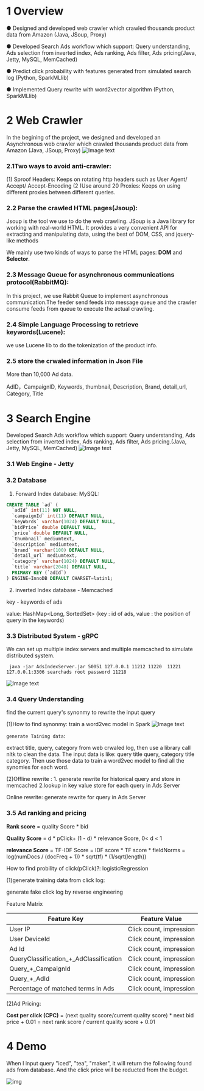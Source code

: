 # 1 Overview 
 
● Designed and developed web crawler which crawled thousands product data from Amazon (Java, JSoup, Proxy)

● Developed Search Ads workflow which support: Query understanding, Ads selection from inverted index, Ads ranking, Ads filter, Ads pricing(Java, Jetty, MySQL, MemCached)

● Predict click probability with features generated from simulated search log (Python, SparkMLlib)

● Implemented Query rewrite with word2vector algorithm (Python, SparkMLlib)

# 2 Web Crawler
In the begining of the project, we designed and developed an Asynchronous web crawler which crawled thousands product data from Amazon (Java, JSoup, Proxy)
![Image text](https://github.com/PeterPei666/SearchAds/blob/2117a90aac73e98f4ed8220bd8661d2f2c58c556/img/Web%20Crawler.png)

### 2.1Two ways to avoid anti-crawler:

(1) Sproof Headers: Keeps on rotating http headers such as User Agent/ Accept/ Accept-Encoding
(2 )Use around 20 Proxies: Keeps on using different proxies between different queries.

### 2.2 Parse the crawled HTML pages(Jsoup):

Jsoup is the tool we use to do the web crawling. JSoup is a Java library for working with real-world HTML. It provides a very convenient API for extracting and manipulating data, using the best of DOM, CSS, and jquery-like methods

We mainly use two kinds of ways to parse the HTML pages: **DOM** and **Selector**.


### 2.3 Message Queue for asynchronous communications protocol(RabbitMQ):

In this project, we use Rabbit Queue to implement asynchronous communication.The feeder send feeds into message queue and the crawler consume feeds from queue to execute the actual crawling.

### 2.4 Simple Language Processing to retrieve keywords(Lucene):

we use Lucene lib to do the tokenization of the product info.

### 2.5 store the crwaled information in Json File

More than 10,000 Ad data.

AdID，CampaignID, Keywords, thumbnail, Description, Brand, detail_url, Category, Title

     
# 3 Search Engine

Developed Search Ads workflow which support: Query understanding, Ads selection from inverted index, Ads ranking, Ads filter, Ads pricing.(Java, Jetty, MySQL, MemCached)
![Image text](https://github.com/PeterPei666/SearchAds/blob/master/img/Ads_Engine.png)

### 3.1 Web Engine - Jetty

### 3.2 Database

1. Forward Index database: MySQL:
```sql
CREATE TABLE `ad` (
  `adId` int(11) NOT NULL,
  `campaignId` int(11) DEFAULT NULL,
  `keyWords` varchar(1024) DEFAULT NULL,
  `bidPrice` double DEFAULT NULL,
  `price` double DEFAULT NULL,
  `thumbnail` mediumtext,
  `description` mediumtext,
  `brand` varchar(100) DEFAULT NULL,
  `detail_url` mediumtext,
  `category` varchar(1024) DEFAULT NULL,
  `title` varchar(2048) DEFAULT NULL,
  PRIMARY KEY (`adId`)
) ENGINE=InnoDB DEFAULT CHARSET=latin1;

```

2. inverted Index database - Memcached

key - keywords of ads

value: HashMap<Long, SortedSet<Integer>> (key : id of ads, value : the position of query in the keywords)
 
### 3.3 Distributed System - gRPC
We can set up multiple index servers and multiple memcached to simulate distributed system.
```
 java -jar AdsIndexServer.jar 50051 127.0.0.1 11212 11220  11221 127.0.0.1:3306 searchads root password 11218
```
![Image text](https://github.com/PeterPei666/SearchAds/blob/master/img/gRPC.png)
 
### 3.4 Query Understanding

find the current query's synonmy to rewrite the input query

(1)How to find synonmy:  train a word2vec model in Spark
![Image text](https://github.com/PeterPei666/SearchAds/blob/master/img/word2vec.png)

`generate Taining data`: 

extract title, query, category from web crwaled log, then use a library call nltk to clean the data.
The input data is like: query title query, category title category. Then use those data to train a word2vec model to find all the synomies for each word.

(2)Offline rewrite :  1. generate rewrite for historical query and store in memcached 2.lookup in key value store for each query in Ads Server

Online rewrite: generate rewrite for query in Ads Server

### 3.5 Ad ranking and pricing

**Rank score** = quality Score * bid

**Quality Score** = d * pClick+ (1 - d) * relevance Score, 0< d < 1

**relevance Score** = TF-IDF Score = IDF score * TF score * fieldNorms = log(numDocs / (docFreq + 1)) * sqrt(tf) * (1/sqrt(length))

How to find probility of click(pClick)?: logisticRegression

(1)generate training data from click log:

generate fake click log by reverse engineering

Feature Matrix

| Feature Key       | Feature Value    |
| ------------- |:-------------:|
| User IP     | Click count, impression|
| User DeviceId    | Click count, impression    | 
| Ad Id  | Click count, impression    | 
| QueryClassification_+_AdClassification | Click count, impression     |
| Query_+_CampaignId| Click count, impression      |
| Query_+_AdId | Click count, impression      |
| Percentage of matched terms in Ads | Click count, impression      |

(2)Ad Pricing:

**Cost per click (CPC)**
= (next quality score/current quality score) * next bid price + 0.01 = next rank score / current quality score + 0.01

# 4 Demo

When I input query "iced", "tea", "maker", it will return the following found ads from database. And the click price will be reducted from the budget.

![img](https://github.com/PeterPei666/SearchAds/blob/master/img/show.png)







